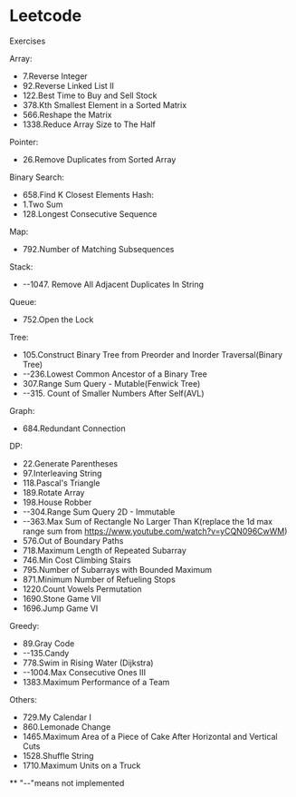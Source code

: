 # Leetcode
 Exercises

Array:
* 7.Reverse Integer
* 92.Reverse Linked List II
* 122.Best Time to Buy and Sell Stock
* 378.Kth Smallest Element in a Sorted Matrix
* 566.Reshape the Matrix
* 1338.Reduce Array Size to The Half

Pointer:
* 26.Remove Duplicates from Sorted Array

Binary Search:
* 658.Find K Closest Elements
Hash:
* 1.Two Sum
* 128.Longest Consecutive Sequence

Map:
* 792.Number of Matching Subsequences

Stack:
* --1047. Remove All Adjacent Duplicates In String

Queue:
* 752.Open the Lock

Tree:
* 105.Construct Binary Tree from Preorder and Inorder Traversal(Binary Tree)
* --236.Lowest Common Ancestor of a Binary Tree
* 307.Range Sum Query - Mutable(Fenwick Tree)
* --315. Count of Smaller Numbers After Self(AVL)

Graph:
* 684.Redundant Connection

DP:
* 22.Generate Parentheses
* 97.Interleaving String
* 118.Pascal's Triangle
* 189.Rotate Array
* 198.House Robber
* --304.Range Sum Query 2D - Immutable
* --363.Max Sum of Rectangle No Larger Than K(replace the 1d max range sum from https://www.youtube.com/watch?v=yCQN096CwWM)
* 576.Out of Boundary Paths
* 718.Maximum Length of Repeated Subarray
* 746.Min Cost Climbing Stairs
* 795.Number of Subarrays with Bounded Maximum
* 871.Minimum Number of Refueling Stops
* 1220.Count Vowels Permutation
* 1690.Stone Game VII
* 1696.Jump Game VI

Greedy:
* 89.Gray Code
* --135.Candy
* 778.Swim in Rising Water (Dijkstra)
* --1004.Max Consecutive Ones III
* 1383.Maximum Performance of a Team


Others:
* 729.My Calendar I
* 860.Lemonade Change
* 1465.Maximum Area of a Piece of Cake After Horizontal and Vertical Cuts
* 1528.Shuffle String
* 1710.Maximum Units on a Truck

** "--"means not implemented